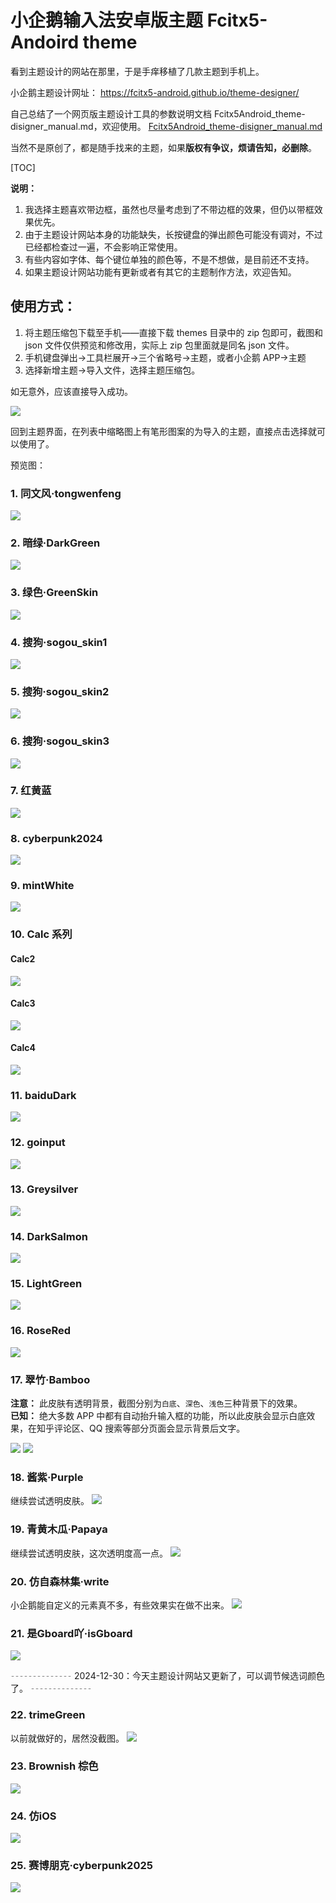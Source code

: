 # 小企鹅输入法安卓版主题 Fcitx5-Andoird theme

看到主题设计的网站在那里，于是手痒移植了几款主题到手机上。

小企鹅主题设计网址： https://fcitx5-android.github.io/theme-designer/

自己总结了一个网页版主题设计工具的参数说明文档 Fcitx5Android_theme-disigner_manual.md，欢迎使用。
[Fcitx5Android_theme-disigner_manual.md](./Fcitx5Android_theme-disigner_manual.md)
 


当然不是原创了，都是随手找来的主题，如果**版权有争议，烦请告知，必删除**。

[TOC]

**说明：**
1. 我选择主题喜欢带边框，虽然也尽量考虑到了不带边框的效果，但仍以带框效果优先。
2. 由于主题设计网站本身的功能缺失，长按键盘的弹出颜色可能没有调对，不过已经都检查过一遍，不会影响正常使用。
3. 有些内容如字体、每个键位单独的颜色等，不是不想做，是目前还不支持。
4. 如果主题设计网站功能有更新或者有其它的主题制作方法，欢迎告知。

## 使用方式：
1. 将主题压缩包下载至手机——直接下载 themes 目录中的 zip 包即可，截图和 json 文件仅供预览和修改用，实际上 zip 包里面就是同名 json 文件。
1. 手机键盘弹出→工具栏展开→三个省略号→主题，或者小企鹅 APP→主题
2. 选择新增主题→导入文件，选择主题压缩包。

如无意外，应该直接导入成功。

![](./screenshot/Usage.png)

回到主题界面，在列表中缩略图上有笔形图案的为导入的主题，直接点击选择就可以使用了。

预览图：
### 1. 同文风·tongwenfeng

![](./screenshot/tongwenfeng.png)

### 2. 暗绿·DarkGreen

![](./screenshot/DarkGreen.png)

### 3. 绿色·GreenSkin

![](./screenshot/GreenSkin.png)

### 4. 搜狗·sogou_skin1

![](./screenshot/sogou_skin1.png)


### 5. 搜狗·sogou_skin2

![](./screenshot/sogou_skin2.png)

### 6. 搜狗·sogou_skin3

![](./screenshot/sogou_skin3.png)

### 7. 红黄蓝

![](./screenshot/红黄蓝.png)

### 8. cyberpunk2024

![](./screenshot/cyberpunk2024.png)

### 9. mintWhite

![](./screenshot/mintWhite.png)

### 10. Calc 系列

#### Calc2

![](./screenshot/Calc2.png)

#### Calc3

![](./screenshot/Calc3.png)

#### Calc4

![](./screenshot/Calc4.png)

### 11. baiduDark

![](./screenshot/baiduDark.png)

### 12. goinput

![](./screenshot/GoInput.png)

### 13. Greysilver

![](./screenshot/GreySilver.png)

### 14. DarkSalmon

![](./screenshot/DarkSalmon.png)

### 15. LightGreen
![](./screenshot/LightGreen.png)

### 16. RoseRed
![](./screenshot/RoseRed.png)

### 17. 翠竹·Bamboo
 **注意：** 此皮肤有透明背景，截图分别为`白底`、`深色`、`浅色`三种背景下的效果。  
 **已知：** 绝大多数 APP 中都有自动抬升输入框的功能，所以此皮肤会显示白底效果，在知乎评论区、QQ 搜索等部分页面会显示背景后文字。

![](./screenshot/Bamboo.png)
![](./screenshot/Bamboo2.png)

### 18. 酱紫·Purple
继续尝试透明皮肤。
![](./screenshot/Purple.png)

### 19. 青黄木瓜·Papaya
继续尝试透明皮肤，这次透明度高一点。
![](./screenshot/Papaya.png)

### 20. 仿自森林集·write
小企鹅能自定义的元素真不多，有些效果实在做不出来。
![](./screenshot/森林集·write.png)

### 21. 是Gboard吖·isGboard
![](./screenshot/isGboard.png)

╌╌╌╌╌╌╌
2024-12-30：今天主题设计网站又更新了，可以调节候选词颜色了。
╌╌╌╌╌╌╌

### 22. trimeGreen
以前就做好的，居然没截图。
![](./screenshot/trimeGreen.png)

### 23. Brownish 棕色
![](./screenshot/Brownish.png)

### 24. 仿iOS
![](./screenshot/iOS.png)

### 25. 赛博朋克·cyberpunk2025
![](./screenshot/cyberpunk2025.png)
